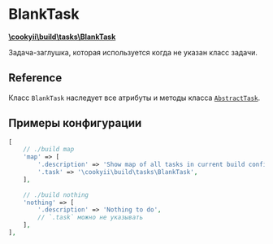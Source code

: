 BlankTask
=========

[**\cookyii\build\tasks\BlankTask**](https://github.com/cookyii/build/blob/master/tasks/BlankTask.php)

Задача-заглушка, которая используется когда не указан класс задачи.

Reference
---------

Класс `BlankTask` наследует все атрибуты и методы класса [`AbstractTask`][].

Примеры конфигурации
--------------------
```php
[
    // ./build map
    'map' => [
        '.description' => 'Show map of all tasks in current build config',
        '.task' => '\cookyii\build\tasks\BlankTask',
    ],
    
    // ./build nothing
    'nothing' => [
        '.description' => 'Nothing to do',
        // `.task` можно не указывать
    ],
],
```

[`AbstractTask`]: 03-reference-abstract-task.md